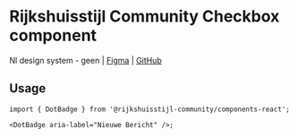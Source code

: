 <!-- @license CC0-1.0 -->

# Rijkshuisstijl Community Checkbox component

Nl design system - geen | [Figma](https://www.figma.com/design/Nv5EsCW9ioWBUSi9m9JqOa/Local---Rijkshuisstijl---Bibliotheek?node-id=4069-2838&node-type=canvas&t=HuDzyBW9wHdB2QVh-0) | [GitHub](https://github.com/nl-design-system/rijkshuisstijl-community/issues/744)

## Usage

```tsx
import { DotBadge } from '@rijkshuisstijl-community/components-react';

<DotBadge aria-label="Nieuwe Bericht" />;
```
